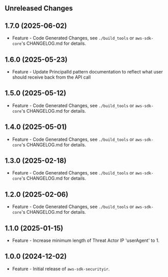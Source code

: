 Unreleased Changes
------------------

1.7.0 (2025-06-02)
------------------

* Feature - Code Generated Changes, see `./build_tools` or `aws-sdk-core`'s CHANGELOG.md for details.

1.6.0 (2025-05-23)
------------------

* Feature - Update PrincipalId pattern documentation to reflect what user should receive back from the API call

1.5.0 (2025-05-12)
------------------

* Feature - Code Generated Changes, see `./build_tools` or `aws-sdk-core`'s CHANGELOG.md for details.

1.4.0 (2025-05-01)
------------------

* Feature - Code Generated Changes, see `./build_tools` or `aws-sdk-core`'s CHANGELOG.md for details.

1.3.0 (2025-02-18)
------------------

* Feature - Code Generated Changes, see `./build_tools` or `aws-sdk-core`'s CHANGELOG.md for details.

1.2.0 (2025-02-06)
------------------

* Feature - Code Generated Changes, see `./build_tools` or `aws-sdk-core`'s CHANGELOG.md for details.

1.1.0 (2025-01-15)
------------------

* Feature - Increase minimum length of Threat Actor IP 'userAgent' to 1.

1.0.0 (2024-12-02)
------------------

* Feature - Initial release of `aws-sdk-securityir`.


